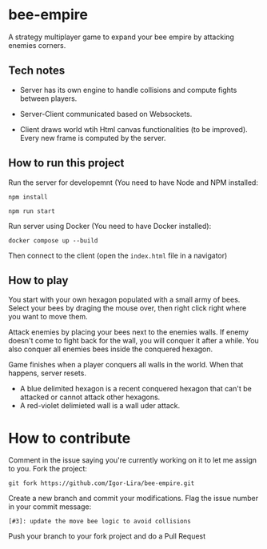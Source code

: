 # bee-empire

A strategy multiplayer game to expand your bee empire by attacking enemies corners.


## Tech notes

- Server has its own engine to handle collisions and compute fights between players.

- Server-Client communicated based on Websockets.

- Client draws world wtih Html canvas functionalities (to be improved). Every new frame is computed by the server.


## How to run this project

Run the server for developemnt (You need to have Node and NPM installed: 
```
npm install
```
```
npm run start
```
Run server using Docker (You need to have Docker installed): 
```
docker compose up --build
```

Then connect to the client (open the `index.html` file in a navigator)

## How to play

You start with your own hexagon populated with a small army of bees. Select your bees by draging the mouse over, then right click right where you want to move them.

Attack enemies by placing your bees next to the enemies walls. If enemy doesn't come to fight back for the wall, you will conquer it after a while. You also conquer all enemies bees inside the conquered hexagon.

Game finishes when a player conquers all walls in the world. When that happens, server resets.


- A blue delimited hexagon is a recent conquered hexagon that can't be attacked or cannot attack other hexagons.
- A red-violet delimieted wall is a wall uder attack.


# How to contribute

Comment in the issue saying you're currently working on it to let me assign to you.
Fork the project:


`git fork https://github.com/Igor-Lira/bee-empire.git`

Create a new branch and commit your modifications. Flag the issue number in your commit message: 


`[#3]: update the move bee logic to avoid collisions`

Push your branch to your fork project and do a Pull Request
